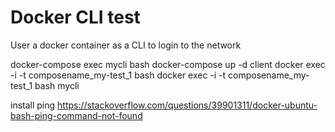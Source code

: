# Docker CLI test

User a docker container as a CLI to login to the network



docker-compose exec mycli bash
docker-compose up -d client
docker exec -i -t composename_my-test_1 bash
docker exec -i -t composename_my-test_1 bash
mycli

install ping
https://stackoverflow.com/questions/39901311/docker-ubuntu-bash-ping-command-not-found